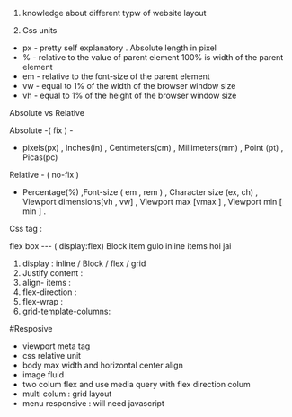 1. knowledge about different typw of website layout 

2. Css units 
- px - pretty self explanatory . Absolute length in pixel 
- %  - relative to the value of parent element 100% is width of the parent element 
- em - relative to the font-size of the parent element 
- vw - equal to 1% of the width of the browser window size 
- vh - equal to 1% of the height  of the browser window size  



Absolute vs Relative 

Absolute -( fix ) -
- pixels(px) , Inches(in) , Centimeters(cm) , Millimeters(mm) , Point (pt) , Picas(pc) 

Relative - ( no-fix ) 
- Percentage(%) ,Font-size ( em , rem ) , Character size (ex, ch) , Viewport dimensions[vh , vw]  , Viewport max [vmax ] , Viewport min [ min ] .

Css tag : 

flex box --- ( display:flex) Block item gulo inline items hoi jai 

1. display : inline / Block / flex / grid 
2. Justify content : 
3. align- items : 
4. flex-direction : 
5. flex-wrap :
6. grid-template-columns:


#Resposive 

- viewport meta tag 
- css relative unit 
- body max width and horizontal center align 
- image fluid 
- two colum flex and use media query with flex direction colum 
- multi colum : grid layout 
- menu responsive : will need javascript 

